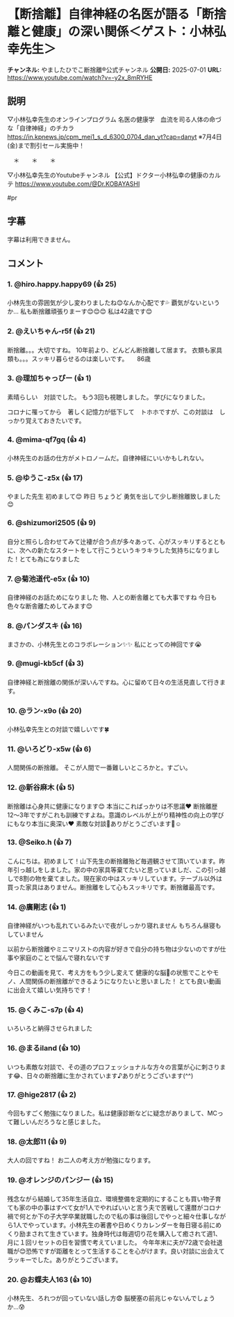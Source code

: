 # 【断捨離】自律神経の名医が語る「断捨離と健康」の深い関係＜ゲスト：小林弘幸先生＞

**チャンネル:** やましたひでこ断捨離®︎公式チャンネル
**公開日:** 2025-07-01
**URL:** https://www.youtube.com/watch?v=-y2x_8mRYHE

## 説明

▽小林弘幸先生のオンラインプログラム
名医の健康学　血流を司る人体の命づな「自律神経」のチカラ
https://in.kpnews.jp/cpm_mei1_s_d_6300_0704_dan_yt?cap=danyt
※7月4日(金)まで割引セール実施中！

　＊　　＊　　＊

▽小林弘幸先生のYoutubeチャンネル
【公式】ドクター小林弘幸の健康のカルテ
https://www.youtube.com/@Dr.KOBAYASHI

#pr

## 字幕

字幕は利用できません。

## コメント

### 1. @hiro.happy.happy69 (👍 25)
小林先生の雰囲気が少し変わりましたね😊なんか心配です💦
覇気がないというか…
私も断捨離頑張りまーす😊😊😊
私は42歳です😊

### 2. @えいちゃん-r5f (👍 21)
断捨離。。。大切ですね。
10年前より、どんどん断捨離して居ます。
衣類も家具類も。。。スッキリ暮らせるのは楽しいです。　　86歳

### 3. @理加ちゃっぴー (👍 1)
素晴らしい　対談でした。
もう3回も視聴しました。
学びになりました。

コロナに罹ってから　著しく記憶力が低下して　トホホですが、この対談は　しっかり覚えておきたいです。

### 4. @mima-qf7gq (👍 4)
小林先生のお話の仕方がメトロノームだ。自律神経にいいかもしれない。

### 5. @ゆうこ-z5x (👍 17)
やました先生
初めまして😊
昨日 ちょうど
勇気を出して少し断捨離致しました😊

### 6. @shizumori2505 (👍 9)
自分と照らし合わせてみて辻褄が合う点が多々あって、心がスッキリするとともに、次への新たなスタートをして行こうというキラキラした気持ちになりました！とても為になりました

### 7. @菊池道代-e5x (👍 10)
自律神経のお話ためになりました
物、人との断舎離とても大事ですね
今日も色々な断舎離ためしてみます😊

### 8. @パンダスキ (👍 16)
まさかの、小林先生とのコラボレーション✨✨
私にとっての神回です😭

### 9. @mugi-kb5cf (👍 3)
自律神経と断捨離の関係が深いんですね。心に留めて日々の生活見直して行きます。

### 10. @ラン-x9o (👍 20)
小林弘幸先生との対談で嬉しいです🍀

### 11. @いろどり-x5w (👍 6)
人間関係の断捨離。
そこが人間で一番難しいところかと。すごい。

### 12. @新谷麻木 (👍 5)
断捨離は心身共に健康になります😊
本当にこればっかりは不思議❤
断捨離歴12〜3年ですがこれも訓練ですよね。意識のレベルが上がり精神性の向上の学びにもなり本当に奥深い❤
素敵な対談💓ありがとうございます🙏☺️

### 13. @Seiko.h (👍 7)
こんにちは。初めまして！山下先生の断捨離殆ど毎週観させて頂いています。昨年引っ越しをしました。家の中の家具等棄てたいと思っていましだ、この引っ越しで8割の物を棄てました。現在家の中はスッキリしています。テーブル以外は買った家具はありません。断捨離をして心もスッキリです。断捨離最高です。

### 14. @廣剛志 (👍 1)
自律神経がいつも乱れているみたいで夜がしっかり寝れません
もちろん昼寝もしていません

以前から断捨離やミニマリストの内容が好きで自分の持ち物は少ないのですが仕事や家庭のことで悩んで寝れないです

今日この動画を見て、考え方をもう少し変えて
健康的な脳🧠の状態でことやモノ、人間関係の断捨離ができるようになりたいと思いました！
とても良い動画に出会えて嬉しい気持ちです！

### 15. @くみこ-s7p (👍 4)
いろいろと納得させられました

### 16. @まるiland (👍 10)
いつも素敵な対談で、その道のプロフェッショナルな方々の言葉が心に刺さります😂、日々の断捨離に生かされています♪ありがとうございます(^^)

### 17. @hige2817 (👍 2)
今回もすごく勉強になりました。私は健康診断などに疑念がありまして、MCって難しいんだろうなと感じました。

### 18. @太郎11 (👍 9)
大人の回ですね！
お二人の考え方が勉強になります。

### 19. @オレンジのパンジー (👍 15)
残念ながら結婚して35年生活自立、環境整備を定期的にすることも買い物子育ても家の中の事はすべて女が1人でやればいいと言う夫で苦戦して還暦がコロナ禍で何とか下の子大学卒業就職したので私の事は後回しでやっと細々仕事しながら1人でやっています。小林先生の著書や日めくりカレンダーを毎日寝る前にめくり励まされて生きています。独身時代は毎週切り花を購入して癒されて週1、月に１回リセットの日を習慣で考えていました。
今年年末に夫が72歳で会社退職が😊恐怖ですが距離をとって生活することを心がけます。良い対談に出会えてラッキーでした。ありがとうございます。

### 20. @お蝶夫人163 (👍 10)
小林先生、ろれつが回っていない話し方😨
脳梗塞の前兆じゃないんでしょうか…😰

